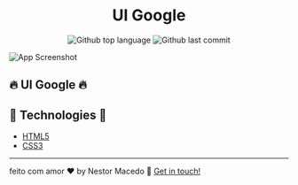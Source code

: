 <h1 align="center">UI Google</h1>

<p align="center">
  <img alt="Github top language" src="https://img.shields.io/github/languages/top/nestonzin/primeiro-site-sozinho" />
  <img alt="Github last commit" src="https://img.shields.io/github/last-commit/nestonzin/primeiro-site-sozinho" />
</p>

![App Screenshot](https://media.discordapp.net/attachments/360105236234371074/961052462607908864/unknown.png?width=953&height=473)


## 🔥 UI Google 🔥

## 🚀 Technologies 🚀

- [HTML5](https://nextjs.org/)
- [CSS3](https://styled-components.com/)

---

feito com amor ♥ by Nestor Macedo 👋 [Get in touch!](https://www.linkedin.com/in/nestormacedo28/)